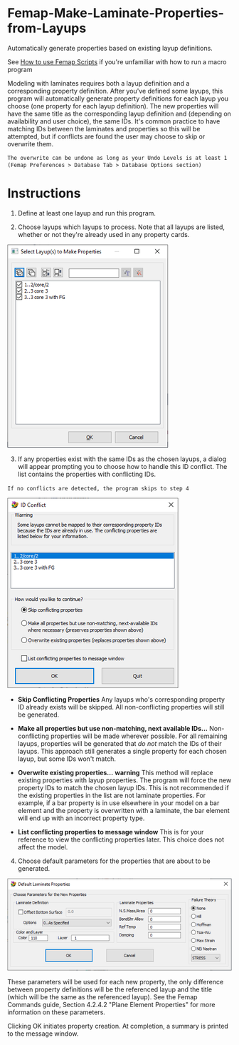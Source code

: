 # Femap-Make-Laminate-Properties-from-Layups
Automatically generate properties based on existing layup definitions.

See [How to use Femap Scripts](https://github.com/aaronjasso/How_to_use_Femap_Scripts) if you're unfamiliar with how to run a macro program

Modeling with laminates requires both a layup definition and a corresponding property definition. After you've defined some layups, this program will automatically generate property definitions for each layup you choose (one property for each layup definition). The new properties will have the same title as the corresponding layup definition and (depending on availability and user choice), the same IDs. It's common practice to have matching IDs between the laminates and properties so this will be attempted, but if conflicts are found the user may choose to skip or overwrite them.

```
The overwrite can be undone as long as your Undo Levels is at least 1 (Femap Preferences > Database Tab > Database Options section)
```

# Instructions
1. Define at least one layup and run this program.

2. Choose layups which layups to process. Note that all layups are listed, whether or not they're already used in any property cards.

![Choose Layups](images/choose.png)

3. If any properties exist with the same IDs as the chosen layups, a dialog will appear prompting you to choose how to handle this ID conflict. The list contains the properties with conflicting IDs.

`If no conflicts are detected, the program skips to step 4`

![ID Conflict Resolution](images/conflict.png)

   * __Skip Conflicting Properties__
   Any layups who's corresponding property ID already exists will be skipped. All non-conflicting properties will still be generated.
   
   * __Make all properties but use non-matching, next available IDs...__
   Non-conflicting properties will be made wherever possible. For all remaining layups, properties will be generated that _do not_ match the IDs of their layups. This approach still generates a single property for each chosen layup, but some IDs won't match.
   
   * __Overwrite existing properties...__
   **warning** This method will replace existing properties with layup properties.
   The program will force the new property IDs to match the chosen layup IDs. This is not recommended if the existing properties in the list are not laminate properties. For example, if a bar property is in use elsewhere in your model on a bar element and the property is overwritten with a laminate, the bar element will end up with an incorrect property type.
   
   * __List conflicting properties to message window__
   This is for your reference to view the conflicting properties later. This choice does not affect the model.

4. Choose default parameters for the properties that are about to be generated.

![Choose default parameters](images/params.png)

These parameters will be used for each new property, the only difference between property definitions will be the referenced layup and the title (which will be the same as the referenced layup). See the Femap Commands guide, Section 4.2.4.2 "Plane Element Properties" for more information on these parameters.

Clicking OK initiates property creation. At completion, a summary is printed to the message window.
